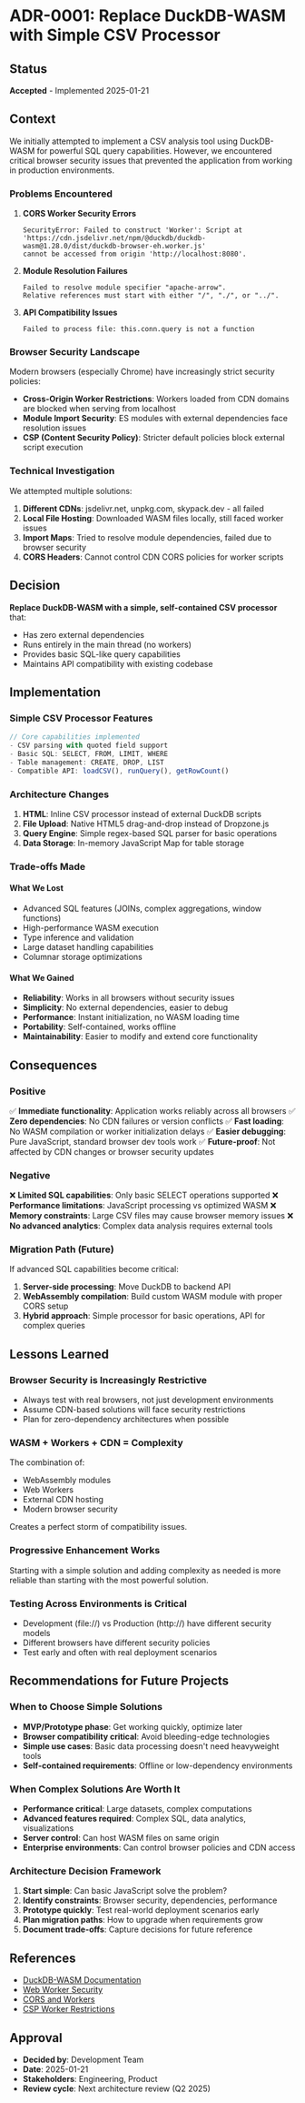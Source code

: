 # ADR-0001: Replace DuckDB-WASM with Simple CSV Processor

## Status
**Accepted** - Implemented 2025-01-21

## Context

We initially attempted to implement a CSV analysis tool using DuckDB-WASM for powerful SQL query capabilities. However, we encountered critical browser security issues that prevented the application from working in production environments.

### Problems Encountered

1. **CORS Worker Security Errors**
   ```
   SecurityError: Failed to construct 'Worker': Script at 
   'https://cdn.jsdelivr.net/npm/@duckdb/duckdb-wasm@1.28.0/dist/duckdb-browser-eh.worker.js' 
   cannot be accessed from origin 'http://localhost:8080'.
   ```

2. **Module Resolution Failures**
   ```
   Failed to resolve module specifier "apache-arrow". 
   Relative references must start with either "/", "./", or "../".
   ```

3. **API Compatibility Issues**
   ```
   Failed to process file: this.conn.query is not a function
   ```

### Browser Security Landscape

Modern browsers (especially Chrome) have increasingly strict security policies:
- **Cross-Origin Worker Restrictions**: Workers loaded from CDN domains are blocked when serving from localhost
- **Module Import Security**: ES modules with external dependencies face resolution issues
- **CSP (Content Security Policy)**: Stricter default policies block external script execution

### Technical Investigation

We attempted multiple solutions:
1. **Different CDNs**: jsdelivr.net, unpkg.com, skypack.dev - all failed
2. **Local File Hosting**: Downloaded WASM files locally, still faced worker issues
3. **Import Maps**: Tried to resolve module dependencies, failed due to browser security
4. **CORS Headers**: Cannot control CDN CORS policies for worker scripts

## Decision

**Replace DuckDB-WASM with a simple, self-contained CSV processor** that:
- Has zero external dependencies
- Runs entirely in the main thread (no workers)
- Provides basic SQL-like query capabilities
- Maintains API compatibility with existing codebase

## Implementation

### Simple CSV Processor Features
```javascript
// Core capabilities implemented
- CSV parsing with quoted field support
- Basic SQL: SELECT, FROM, LIMIT, WHERE
- Table management: CREATE, DROP, LIST
- Compatible API: loadCSV(), runQuery(), getRowCount()
```

### Architecture Changes
1. **HTML**: Inline CSV processor instead of external DuckDB scripts
2. **File Upload**: Native HTML5 drag-and-drop instead of Dropzone.js
3. **Query Engine**: Simple regex-based SQL parser for basic operations
4. **Data Storage**: In-memory JavaScript Map for table storage

### Trade-offs Made

#### What We Lost
- Advanced SQL features (JOINs, complex aggregations, window functions)
- High-performance WASM execution
- Type inference and validation
- Large dataset handling capabilities
- Columnar storage optimizations

#### What We Gained
- **Reliability**: Works in all browsers without security issues
- **Simplicity**: No external dependencies, easier to debug
- **Performance**: Instant initialization, no WASM loading time
- **Portability**: Self-contained, works offline
- **Maintainability**: Easier to modify and extend core functionality

## Consequences

### Positive
✅ **Immediate functionality**: Application works reliably across all browsers
✅ **Zero dependencies**: No CDN failures or version conflicts
✅ **Fast loading**: No WASM compilation or worker initialization delays
✅ **Easier debugging**: Pure JavaScript, standard browser dev tools work
✅ **Future-proof**: Not affected by CDN changes or browser security updates

### Negative
❌ **Limited SQL capabilities**: Only basic SELECT operations supported
❌ **Performance limitations**: JavaScript processing vs optimized WASM
❌ **Memory constraints**: Large CSV files may cause browser memory issues
❌ **No advanced analytics**: Complex data analysis requires external tools

### Migration Path (Future)
If advanced SQL capabilities become critical:
1. **Server-side processing**: Move DuckDB to backend API
2. **WebAssembly compilation**: Build custom WASM module with proper CORS setup
3. **Hybrid approach**: Simple processor for basic operations, API for complex queries

## Lessons Learned

### Browser Security is Increasingly Restrictive
- Always test with real browsers, not just development environments
- Assume CDN-based solutions will face security restrictions
- Plan for zero-dependency architectures when possible

### WASM + Workers + CDN = Complexity
The combination of:
- WebAssembly modules
- Web Workers 
- External CDN hosting
- Modern browser security

Creates a perfect storm of compatibility issues.

### Progressive Enhancement Works
Starting with a simple solution and adding complexity as needed is more reliable than starting with the most powerful solution.

### Testing Across Environments is Critical
- Development (file://) vs Production (http://) have different security models
- Different browsers have different security policies
- Test early and often with real deployment scenarios

## Recommendations for Future Projects

### When to Choose Simple Solutions
- **MVP/Prototype phase**: Get working quickly, optimize later
- **Browser compatibility critical**: Avoid bleeding-edge technologies
- **Simple use cases**: Basic data processing doesn't need heavyweight tools
- **Self-contained requirements**: Offline or low-dependency environments

### When Complex Solutions Are Worth It
- **Performance critical**: Large datasets, complex computations
- **Advanced features required**: Complex SQL, data analytics, visualizations
- **Server control**: Can host WASM files on same origin
- **Enterprise environments**: Can control browser policies and CDN access

### Architecture Decision Framework
1. **Start simple**: Can basic JavaScript solve the problem?
2. **Identify constraints**: Browser security, dependencies, performance
3. **Prototype quickly**: Test real-world deployment scenarios early
4. **Plan migration paths**: How to upgrade when requirements grow
5. **Document trade-offs**: Capture decisions for future reference

## References

- [DuckDB-WASM Documentation](https://duckdb.org/docs/api/wasm)
- [Web Worker Security](https://developer.mozilla.org/en-US/docs/Web/API/Web_Workers_API/Using_web_workers#content_security_policy)
- [CORS and Workers](https://developer.mozilla.org/en-US/docs/Web/HTTP/CORS)
- [CSP Worker Restrictions](https://developer.mozilla.org/en-US/docs/Web/HTTP/Headers/Content-Security-Policy/worker-src)

## Approval

- **Decided by**: Development Team
- **Date**: 2025-01-21
- **Stakeholders**: Engineering, Product
- **Review cycle**: Next architecture review (Q2 2025)